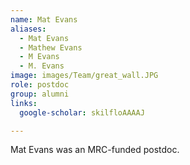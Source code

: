 ```yaml
---
name: Mat Evans
aliases:
  - Mat Evans
  - Mathew Evans
  - M Evans
  - M. Evans
image: images/Team/great_wall.JPG
role: postdoc
group: alumni
links:
  google-scholar: skilfloAAAAJ

---
```


Mat Evans was an MRC-funded postdoc.
